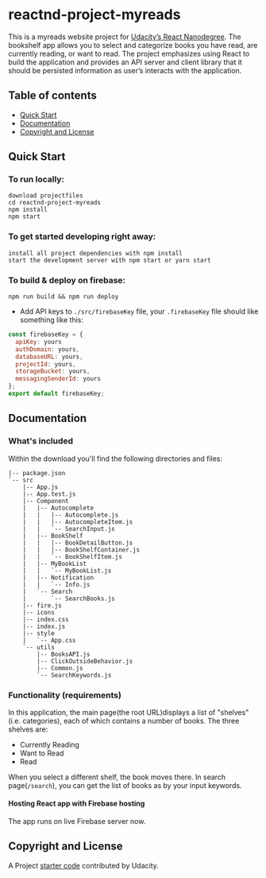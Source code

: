 ﻿# reactnd-project-myreads

This is a myreads website project for [Udacity’s React Nanodegree](https://www.udacity.com/course/react-nanodegree--nd019). The bookshelf app allows you to select and categorize books you have read, are currently reading, or want to read. The project emphasizes using React to build the application and provides an API server and client library that it should be persisted information as user’s interacts with the application.

## Table of contents


- [Quick Start](#quick-start)
- [Documentation](#documentation)
- [Copyright and License](#copyright-and-license)


## Quick Start
### To run locally:
```
download projectfiles
cd reactnd-project-myreads
npm install
npm start
```

### To get started developing right away:
```
install all project dependencies with npm install
start the development server with npm start or yarn start
```

### To build & deploy on firebase:
```
npm run build && npm run deploy
```

* Add API keys to `./src/firebaseKey` file, your `.firebaseKey` file should like something like this:

```javascript
const firebaseKey = {
  apiKey: yours
  authDomain: yours,
  databaseURL: yours,
  projectId: yours,
  storageBucket: yours,
  messagingSenderId: yours
};
export default firebaseKey;
```

## Documentation
### What's included
Within the download you'll find the following directories and files:
```
|-- package.json
`-- src
    |-- App.js
    |-- App.test.js
    |-- Component
    |   |-- Autocomplete
    |   |   |-- Autocomplete.js
    |   |   |-- AutocompleteItem.js
    |   |   `-- SearchInput.js    
    |   |-- BookShelf
    |   |   |-- BookDetailButton.js
    |   |   |-- BookShelfContainer.js
    |   |   `-- BookShelfItem.js
    |   |-- MyBookList
    |   |   `-- MyBookList.js
    |   |-- Notification
    |   |   `-- Info.js
    |   `-- Search
    |       `-- SearchBooks.js
    |-- fire.js 
    |-- icons
    |-- index.css
    |-- index.js
    |-- style
    |   `-- App.css
    `-- utils
        |-- BooksAPI.js
        |-- ClickOutsideBehavior.js
        |-- Common.js
        `-- SearchKeywords.js

```
### Functionality (requirements)
In this application, the main page(the root URL)displays a list of "shelves" (i.e. categories), each of which contains a number of books. The three shelves are:

* Currently Reading
* Want to Read
* Read

When you select a different shelf, the book moves there.
In search page(`/search`), you can get the list of books as by your input keywords.


####  Hosting React app with Firebase hosting
 The app runs on live Firebase server now.

## Copyright and License 
A Project [starter code](https://github.com/udacity/reactnd-project-myreads-starter) contributed by Udacity.

